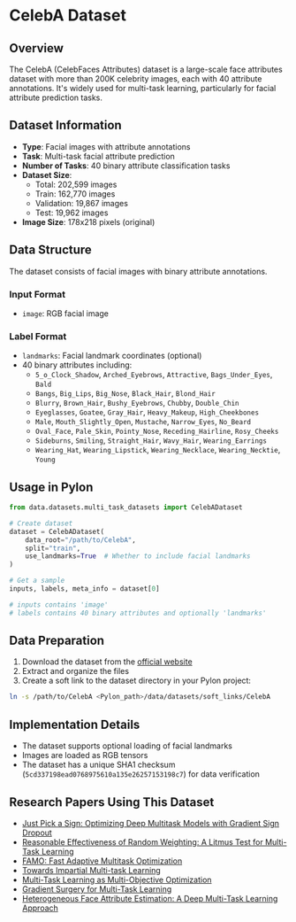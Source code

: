 # CelebA Dataset

## Overview

The CelebA (CelebFaces Attributes) dataset is a large-scale face attributes dataset with more than 200K celebrity images, each with 40 attribute annotations. It's widely used for multi-task learning, particularly for facial attribute prediction tasks.

## Dataset Information

- **Type**: Facial images with attribute annotations
- **Task**: Multi-task facial attribute prediction
- **Number of Tasks**: 40 binary attribute classification tasks
- **Dataset Size**:
  - Total: 202,599 images
  - Train: 162,770 images
  - Validation: 19,867 images
  - Test: 19,962 images
- **Image Size**: 178x218 pixels (original)

## Data Structure

The dataset consists of facial images with binary attribute annotations.

### Input Format

- `image`: RGB facial image

### Label Format

- `landmarks`: Facial landmark coordinates (optional)
- 40 binary attributes including:
  - `5_o_Clock_Shadow`, `Arched_Eyebrows`, `Attractive`, `Bags_Under_Eyes`, `Bald`
  - `Bangs`, `Big_Lips`, `Big_Nose`, `Black_Hair`, `Blond_Hair`
  - `Blurry`, `Brown_Hair`, `Bushy_Eyebrows`, `Chubby`, `Double_Chin`
  - `Eyeglasses`, `Goatee`, `Gray_Hair`, `Heavy_Makeup`, `High_Cheekbones`
  - `Male`, `Mouth_Slightly_Open`, `Mustache`, `Narrow_Eyes`, `No_Beard`
  - `Oval_Face`, `Pale_Skin`, `Pointy_Nose`, `Receding_Hairline`, `Rosy_Cheeks`
  - `Sideburns`, `Smiling`, `Straight_Hair`, `Wavy_Hair`, `Wearing_Earrings`
  - `Wearing_Hat`, `Wearing_Lipstick`, `Wearing_Necklace`, `Wearing_Necktie`, `Young`

## Usage in Pylon

```python
from data.datasets.multi_task_datasets import CelebADataset

# Create dataset
dataset = CelebADataset(
    data_root="/path/to/CelebA",
    split="train",
    use_landmarks=True  # Whether to include facial landmarks
)

# Get a sample
inputs, labels, meta_info = dataset[0]

# inputs contains 'image'
# labels contains 40 binary attributes and optionally 'landmarks'
```

## Data Preparation

1. Download the dataset from the [official website](https://mmlab.ie.cuhk.edu.hk/projects/CelebA.html)
2. Extract and organize the files
3. Create a soft link to the dataset directory in your Pylon project:

```bash
ln -s /path/to/CelebA <Pylon_path>/data/datasets/soft_links/CelebA
```

## Implementation Details

- The dataset supports optional loading of facial landmarks
- Images are loaded as RGB tensors
- The dataset has a unique SHA1 checksum (`5cd337198ead0768975610a135e26257153198c7`) for data verification

## Research Papers Using This Dataset

- [Just Pick a Sign: Optimizing Deep Multitask Models with Gradient Sign Dropout](https://arxiv.org/pdf/2010.06808.pdf)
- [Reasonable Effectiveness of Random Weighting: A Litmus Test for Multi-Task Learning](https://arxiv.org/pdf/2111.10603.pdf)
- [FAMO: Fast Adaptive Multitask Optimization](https://arxiv.org/pdf/2306.03792.pdf)
- [Towards Impartial Multi-task Learning](https://openreview.net/pdf?id=IMPnRXEWpvr)
- [Multi-Task Learning as Multi-Objective Optimization](https://arxiv.org/pdf/1810.04650.pdf)
- [Gradient Surgery for Multi-Task Learning](https://arxiv.org/pdf/2001.06782.pdf)
- [Heterogeneous Face Attribute Estimation: A Deep Multi-Task Learning Approach](https://arxiv.org/pdf/1706.00906.pdf)
